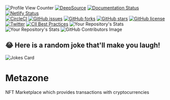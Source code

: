 ![Profile View Counter](https://komarev.com/ghpvc/?username=KOSASIH)
[![DeepSource](https://deepsource.io/gh/KOSASIH/Metazone.svg/?label=active+issues&show_trend=true&token=OUldJiBXyyndWIItWLe5QOm9)](https://deepsource.io/gh/KOSASIH/Metazone/?ref=repository-badge)
[![Documentation Status](https://readthedocs.org/projects/metazone/badge/?version=latest)](https://metazone.readthedocs.io/en/latest/?badge=latest)
[![Netlify Status](https://api.netlify.com/api/v1/badges/94d79b95-b047-4063-bd88-97d455a2d699/deploy-status)](https://app.netlify.com/sites/metazone/deploys)     
[![CircleCI](https://circleci.com/gh/KOSASIH/Metazone/tree/circleci-project-setup.svg?style=svg)](https://circleci.com/gh/KOSASIH/Metazone/tree/circleci-project-setup)
[![GitHub issues](https://img.shields.io/github/issues/KOSASIH/Metazone)](https://github.com/KOSASIH/Metazone/issues)
[![GitHub forks](https://img.shields.io/github/forks/KOSASIH/Metazone)](https://github.com/KOSASIH/Metazone/network)
[![GitHub stars](https://img.shields.io/github/stars/KOSASIH/Metazone)](https://github.com/KOSASIH/Metazone/stargazers)
[![GitHub license](https://img.shields.io/github/license/KOSASIH/Metazone)](https://github.com/KOSASIH/Metazone/blob/main/LICENSE)
[![Twitter](https://img.shields.io/twitter/url?style=social&url=https%3A%2F%2Ftwitter.com%2FKosasihg88G)](https://twitter.com/intent/tweet?text=Wow:&url=https%3A%2F%2Ftwitter.com%2FKosasihg88G)
[![CII Best Practices](https://bestpractices.coreinfrastructure.org/projects/5495/badge)](https://bestpractices.coreinfrastructure.org/projects/5495)
![Your Repository's Stats](https://github-readme-stats.vercel.app/api?username=KOSASIH&show_icons=true)
![Your Repository's Stats](https://github-readme-stats.vercel.app/api/top-langs/?username=KOSASIH&theme=blue-green)
![GitHub Contributors Image](https://contrib.rocks/image?repo=KOSASIH/Metazone)

## 😂 Here is a random joke that'll make you laugh!
![Jokes Card](https://readme-jokes.vercel.app/api)

# Metazone
NFT Marketplace which provides transactions with cryptocurrencies
